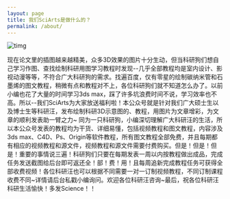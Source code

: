 ```yaml
---
layout: page
title: 我们SciArts是做什么的？
permalink: /about/
---
```


![timg](C:\Users\panxin\document\SciArts\公众号\timg.jpg)

现在论文里的插图越来越精美，众多3D效果的图片十分生动，但当科研狗们想自己学习作图、查找绘制科研用图学习教程时发现--几乎全部教程均是室内设计、影视动漫等等，不符合广大科研狗的需求。找遍百度，仅有零星的绘制碳纳米管和石墨烯的图文教程，稍微有点和教程对不上，各位科研狗们就不知道怎么办了。以前小编也花了大量的时间学习3ds  max，踩了许多坑浪费时间不说，学习效率也不高。所以--我们SciArts为大家放送福利啦！本公众号就是针对我们广大硕士生以及博士生等科研汪，发布绘制科研3D示意图的、教程，用图片为文章增彩，为文章的顺利发表助一臂之力~
同为一只科研狗，小编深切理解广大科研汪的生活，所以本公众号发表的教程均为干货、详细易懂，包括视频教程和图文教程，内容涉及3ds max、C4D、Ps、Origin等软件教程，所有图文教程全部免费，并且每期都有相应的视频教程和源文件，视频教程和源文件需要付费购买。但是！但是！但是！重要的事情说三遍！科研狗们只要在每期发表一周以内按教程做出成品，完成任务发送截图给后台即可返还全！部！费！用！且每周追新完成教程任务可获得全部收费视频！各位科研汪也可以根据不同需要一对一订制视频教程，不同订制课程收费不同~详情请后台私戳小编询问。欢迎各位科研汪咨询~最后，祝各位科研汪科研生活愉快！多发Science！！